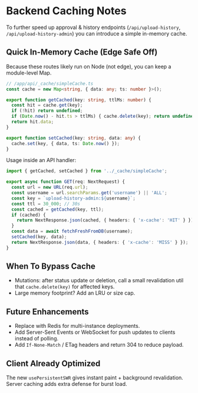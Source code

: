# Backend Caching Notes

To further speed up approval & history endpoints (`/api/upload-history`, `/api/upload-history-admin`) you can introduce a simple in-memory cache.

## Quick In-Memory Cache (Edge Safe Off)
Because these routes likely run on Node (not edge), you can keep a module-level Map.

```ts
// /app/api/_cache/simpleCache.ts
const cache = new Map<string, { data: any; ts: number }>();

export function getCached(key: string, ttlMs: number) {
  const hit = cache.get(key);
  if (!hit) return undefined;
  if (Date.now() - hit.ts > ttlMs) { cache.delete(key); return undefined; }
  return hit.data;
}

export function setCached(key: string, data: any) {
  cache.set(key, { data, ts: Date.now() });
}
```

Usage inside an API handler:

```ts
import { getCached, setCached } from '../_cache/simpleCache';

export async function GET(req: NextRequest) {
  const url = new URL(req.url);
  const username = url.searchParams.get('username') || 'ALL';
  const key = `upload-history-admin:${username}`;
  const ttl = 30_000; // 30s
  const cached = getCached(key, ttl);
  if (cached) {
    return NextResponse.json(cached, { headers: { 'x-cache': 'HIT' } });
  }
  const data = await fetchFreshFromDB(username);
  setCached(key, data);
  return NextResponse.json(data, { headers: { 'x-cache': 'MISS' } });
}
```

## When To Bypass Cache
- Mutations: after status update or deletion, call a small revalidation util that `cache.delete(key)` for affected keys.
- Large memory footprint? Add an LRU or size cap.

## Future Enhancements
- Replace with Redis for multi-instance deployments.
- Add Server-Sent Events or WebSocket for push updates to clients instead of polling.
- Add `If-None-Match` / ETag headers and return 304 to reduce payload.

## Client Already Optimized
The new `usePersistentSWR` gives instant paint + background revalidation. Server caching adds extra defense for burst load.

